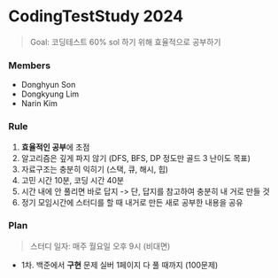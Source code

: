 # CodingTestStudy 2024

> Goal: 코딩테스트 60% sol 하기 위해 효율적으로 공부하기

### Members
- Donghyun Son
- Dongkyung Lim
- Narin Kim

### Rule
1. **효율적인 공부**에 초점
2. 알고리즘은 깊게 파지 않기 (DFS, BFS, DP 정도만 골드 3 난이도 목표)
3. 자료구조는 충분히 익히기 (스택, 큐, 해시, 힙)
4. 고민 시간 10분, 코딩 시간 40분
5. 시간 내에 안 풀리면 바로 답지 -> 단, 답지를 참고하여 충분히 내 거로 만들 것
6. 정기 모임시간에 스터디를 할 때 내거로 만든 새로 공부한 내용을 공유

### Plan
> 스터디 일자: 매주 월요일 오후 9시 (비대면)

- 1차. 백준에서 **구현** 문제 실버 1페이지 다 풀 때까지 (100문제)
